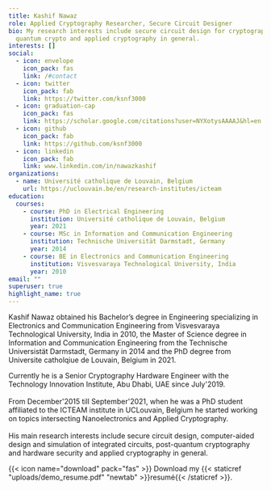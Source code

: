 ```yaml
---
title: Kashif Nawaz
role: Applied Cryptography Researcher, Secure Circuit Designer
bio: My research interests include secure circuit design for cryptography, post
  quantum crypto and applied cryptography in general.
interests: []
social:
  - icon: envelope
    icon_pack: fas
    link: /#contact
  - icon: twitter
    icon_pack: fab
    link: https://twitter.com/ksnf3000
  - icon: graduation-cap
    icon_pack: fas
    link: https://scholar.google.com/citations?user=NYXotysAAAAJ&hl=en
  - icon: github
    icon_pack: fab
    link: https://github.com/ksnf3000
  - icon: linkedin
    icon_pack: fab
    link: www.linkedin.com/in/nawazkashif
organizations:
  - name: Université catholique de Louvain, Belgium
    url: https://uclouvain.be/en/research-institutes/icteam
education:
  courses:
    - course: PhD in Electrical Engineering
      institution: Université catholique de Louvain, Belgium
      year: 2021
    - course: MSc in Information and Communication Engineering
      institution: Technische Universität Darmstadt, Germany
      year: 2014
    - course: BE in Electronics and Communication Engineering
      institution: Visvesvaraya Technological University, India
      year: 2010
email: ""
superuser: true
highlight_name: true
---
```

Kashif Nawaz obtained his Bachelor’s degree in Engineering specializing in Electronics and Communication Engineering from Visvesvaraya Technological University, India in 2010, the Master of Science degree in Information and Communication Engineering from the Technische Universistät Darmstadt, Germany in 2014 and the PhD degree from Universite catholqiue de Louvain, Belgium in 2021.

Currently he is a Senior Cryptography Hardware Engineer with the Technology Innovation Institute, Abu Dhabi, UAE since July'2019.\
\
From December'2015 till September'2021, when he was a PhD student affiliated to the ICTEAM institute in UCLouvain, Belgium he started working on topics intersecting Nanoelectronics and Applied Cryptography. \
\
His main research interests include secure circuit design, computer-aided design and simulation of integrated circuits, post-quantum cryptography and hardware security and applied cryptography in general.

{{< icon name="download" pack="fas" >}} Download my {{< staticref "uploads/demo_resume.pdf" "newtab" >}}resumé{{< /staticref >}}.